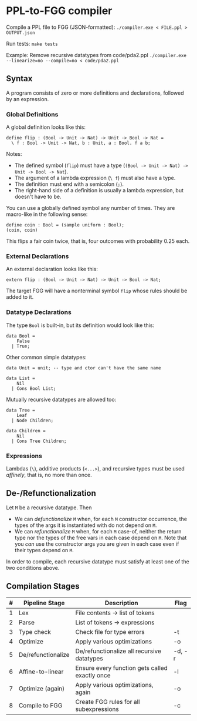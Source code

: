 # PPL-to-FGG compiler

Compile a PPL file to FGG (JSON-formatted):
`./compiler.exe < FILE.ppl > OUTPUT.json`

Run tests:
`make tests`

Example: Remove recursive datatypes from code/pda2.ppl
`./compiler.exe --linearize=no --compile=no < code/pda2.ppl`

## Syntax

A program consists of zero or more definitions and declarations, followed by an expression.

### Global Definitions

A global definition looks like this:

    define flip : (Bool -> Unit -> Nat) -> Unit -> Bool -> Nat =
      \ f : Bool -> Unit -> Nat, b : Unit, a : Bool. f a b;
    

Notes:
- The defined symbol (`flip`) must have a type (`(Bool -> Unit -> Nat) -> Unit -> Bool -> Nat`).
- The argument of a lambda expression (`\ f`) must also have a type.
- The definition must end with a semicolon (`;`).
- The right-hand side of a definition is usually a lambda expression, but doesn't have to be.

You can use a globally defined symbol any number of times. They are macro-like in the following sense:

    define coin : Bool = (sample uniform : Bool);
    (coin, coin)

This flips a fair coin twice, that is, four outcomes with probability 0.25 each.

### External Declarations

An external declaration looks like this:

    extern flip : (Bool -> Unit -> Nat) -> Unit -> Bool -> Nat;

The target FGG will have a nonterminal symbol `flip` whose rules should be added to it.

### Datatype Declarations

The type `Bool` is built-in, but its definition would look like this:
```
data Bool =
    False
  | True;
```

Other common simple datatypes:
```
data Unit = unit; -- type and ctor can't have the same name

data List =
    Nil
  | Cons Bool List;
```

Mutually recursive datatypes are allowed too:
```
data Tree =
    Leaf
  | Node Children;

data Children =
    Nil
  | Cons Tree Children;
```

### Expressions

Lambdas (`\`), additive products (`<...>`), and recursive types must
be used _affinely_, that is, no more than once.

## De-/Refunctionalization

Let `M` be a recursive datatype. Then
- We can _defunctionalize_ `M` when, for each `M` constructor occurrence, the types of the args it is instantiated with do not depend on `M`.
- We can _refunctionalize_ `M` when, for each `M` case-of, neither the return type nor the types of the free vars in each case depend on `M`. Note that you _can_ use the constructor args you are given in each case even if their types depend on `M`.

In order to compile, each recursive datatype must satisfy at least one of the two conditions above.

## Compilation Stages

\# | Pipeline Stage            | Description                                     | Flag
--:| ------------------------- | ----------------------------------------------- | -----
 1 | Lex                       | File contents -> list of tokens                 |
 2 | Parse                     | List of tokens -> expressions                   |
 3 | Type check                | Check file for type errors                      | -t
 4 | Optimize                  | Apply various optimizations                     | -o
 5 | De/refunctionalize        | De/refunctionalize all recursive datatypes      | -d, -r
 6 | Affine-to-linear          | Ensure every function gets called exactly once  | -l
 7 | Optimize (again)          | Apply various optimizations, again              | -o
 8 | Compile to FGG            | Create FGG rules for all subexpressions         | -c
